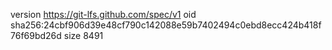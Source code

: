 version https://git-lfs.github.com/spec/v1
oid sha256:24cbf906d39e48cf790c142088e59b7402494c0ebd8ecc424b418f76f69bd26d
size 8491

